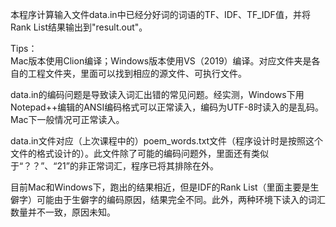 本程序计算输入文件data.in中已经分好词的词语的TF、IDF、TF_IDF值，并将Rank List结果输出到"result.out"。

Tips：  
Mac版本使用Clion编译；Windows版本使用VS（2019）编译。对应文件夹是各自的工程文件夹，里面可以找到相应的源文件、可执行文件。  

data.in的编码问题是导致读入词汇出错的常见问题。经实测，Windows下用Notepad++编辑的ANSI编码格式可以正常读入，编码为UTF-8时读入的是乱码。Mac下一般情况可正常读入。  

data.in文件对应（上次课程中的）poem_words.txt文件（程序设计时是按照这个文件的格式设计的）。此文件除了可能的编码问题外，里面还有类似于“？？”、“21”的非正常词汇，程序已将其排除在外。  

目前Mac和Windows下，跑出的结果相近，但是IDF的Rank List（里面主要是生僻字）可能由于生僻字的编码原因，结果完全不同。此外，两种环境下读入的词汇数量并不一致，原因未知。  
